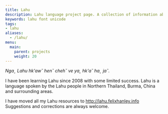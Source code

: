 ```yaml
---
title: Lahu
description: Lahu language project page. A collection of information about the language spoken by the Lahu hill tribe group.
keywords: lahu font unicode
tags:
- lahu
aliases:
  - /lahu/
menu:
  main:
    parent: projects
    weight: 20
---
```


_Ngaˬ Lahu hk'awˇ henˇ chehˇ ve yaꞈ hk'aˇ haˬ jaˆ._

I have been learning Lahu since 2008 with some limited success. Lahu is a
language spoken by the Lahu people in Northern Thailand, Burma, China and
surrounding areas.

<!--more-->

I have moved all my Lahu resources to http://lahu.felixhanley.info Suggestions
and corrections are always welcome.

